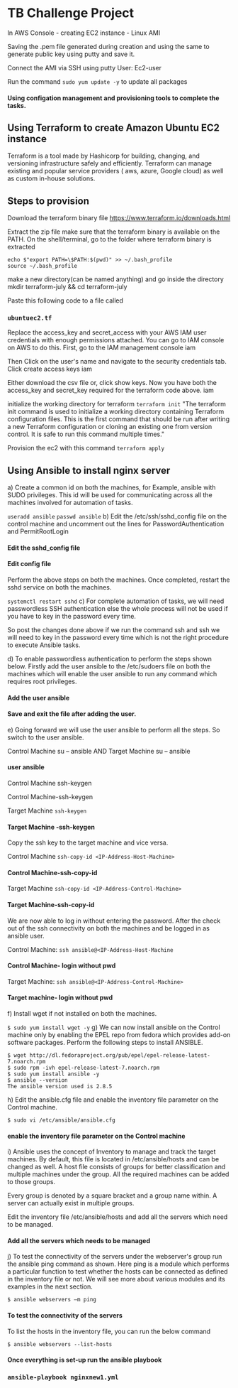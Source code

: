 # TB Challenge Project 

In AWS Console - creating EC2 instance - Linux AMI 

Saving the .pem file generated during creation and using the same to generate public key using putty and save it.

Connect the AMI via SSH using putty User: Ec2-user

Run the command ``sudo yum update -y`` to update all packages

#### Using configation management and provisioning tools to complete the tasks.

## Using Terraform to create Amazon Ubuntu EC2 instance

Terraform is a tool made by Hashicorp for building, changing, and versioning infrastructure safely and efficiently. Terraform can manage existing and popular service providers ( aws, azure, Google cloud) as well as custom in-house solutions.

## Steps to provision
Download the terraform binary file https://www.terraform.io/downloads.html

Extract the zip file
make sure that the terraform binary is available on the PATH.
On the shell/terminal, go to the folder where terraform binary is extracted

```console
echo $"export PATH=\$PATH:$(pwd)" >> ~/.bash_profile
source ~/.bash_profile
```

make a new directory(can be named anything) and go inside the directory
mkdir terraform-july && cd terraform-july

Paste this following code to a file called 
### ``ubuntuec2.tf``

Replace the access_key and secret_access with your AWS IAM user credentials with enough permissions attached. You can go to IAM console on AWS to do this. First, go to the IAM management console iam

Then Click on the user's name and navigate to the security credentials tab. Click create access keys iam

Either download the csv file or, click show keys. Now you have both the access_key and secret_key required for the terraform code above. iam

initialize the working directory for terraform
``terraform init``
"The terraform init command is used to initialize a working directory containing Terraform configuration files. This is the first command that should be run after writing a new Terraform configuration or cloning an existing one from version control. It is safe to run this command multiple times."

Provision the ec2 with this command
``terraform apply``

## Using Ansible to install nginx server

a) Create a common id on both the machines, for Example, ansible with SUDO privileges. This id will be used for communicating across all the machines involved for automation of tasks.

``useradd ansible``
``passwd ansible``
b) Edit the /etc/ssh/sshd_config file on the control machine and uncomment out the lines for PasswordAuthentication and PermitRootLogin

#### Edit the sshd_config file

#### Edit config file

Perform the above steps on both the machines. Once completed, restart the sshd service on both the machines.

``systemctl restart sshd``
c) For complete automation of tasks, we will need passwordless SSH authentication else the whole process will not be used if you have to key in the password every time.

So post the changes done above if we run the command ssh <target machine> and ssh <control machine> we will need to key in the password every time which is not the right procedure to execute Ansible tasks.

d) To enable passwordless authentication to perform the steps shown below. Firstly add the user ansible to the /etc/sudoers file on both the machines which will enable the user ansible to run any command which requires root privileges.

#### Add the user ansible

#### Save and exit the file after adding the user.

e) Going forward we will use the user ansible to perform all the steps. So switch to the user ansible.

Control Machine su – ansible AND Target Machine su – ansible

#### user ansible

Control Machine ssh-keygen

Control Machine-ssh-keygen

Target Machine ``ssh-keygen``

#### Target Machine -ssh-keygen

Copy the ssh key to the target machine and vice versa.

Control Machine ``ssh-copy-id <IP-Address-Host-Machine>``

#### Control Machine-ssh-copy-id

Target Machine ``ssh-copy-id <IP-Address-Control-Machine>``

#### Target Machine-ssh-copy-id

We are now able to log in without entering the password. After the check out of the ssh connectivity on both the machines and be logged in as ansible user.

Control Machine: ``ssh ansible@<IP-Address-Host-Machine``

#### Control Machine- login without pwd

Target Machine: ``ssh ansible@<IP-Address-Control-Machine>``

#### Target machine- login without pwd

f) Install wget if not installed on both the machines.

``$ sudo yum install wget -y``
g) We can now install ansible on the Control machine only by enabling the EPEL repo from fedora which provides add-on software packages. Perform the following steps to install ANSIBLE.

````
$ wget http://dl.fedoraproject.org/pub/epel/epel-release-latest-7.noarch.rpm 
$ sudo rpm -ivh epel-release-latest-7.noarch.rpm
$ sudo yum install ansible -y 
$ ansible --version 
The ansible version used is 2.8.5
````

h) Edit the ansible.cfg file and enable the inventory file parameter on the Control machine.

``$ sudo vi /etc/ansible/ansible.cfg``
#### enable the inventory file parameter on the Control machine

i) Ansible uses the concept of Inventory to manage and track the target machines. By default, this file is located in /etc/ansible/hosts and can be changed as well. A host file consists of groups for better classification and multiple machines under the group. All the required machines can be added to those groups.

Every group is denoted by a square bracket and a group name within. A server can actually exist in multiple groups.

Edit the inventory file /etc/ansible/hosts and add all the servers which need to be managed.

#### Add all the servers which needs to be managed

j) To test the connectivity of the servers under the webserver's group run the ansible ping command as shown. Here ping is a module which performs a particular function to test whether the hosts can be connected as defined in the inventory file or not. We will see more about various modules and its examples in the next section.

``$ ansible webservers –m ping``

#### To test the connectivity of the servers

To list the hosts in the inventory file, you can run the below command

 ``$ ansible webservers --list-hosts``
 
 #### Once everything is set-up run the ansible playbook
  ### ``ansible-playbook nginxnew1.yml``
  
 
